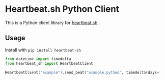 # Heartbeat.sh Python Client

This is a Python client library for [heartbeat.sh](https://heartbeat.sh).

## Usage

Install with `pip install heartbeat-sh`

```Python
from datetime import timedelta
from heartbeat_sh import HeartbeatClient

HeartbeatClient("example").send_beat("example:python", timedelta(days=1, hours=2), timedelta(days=2))
```
